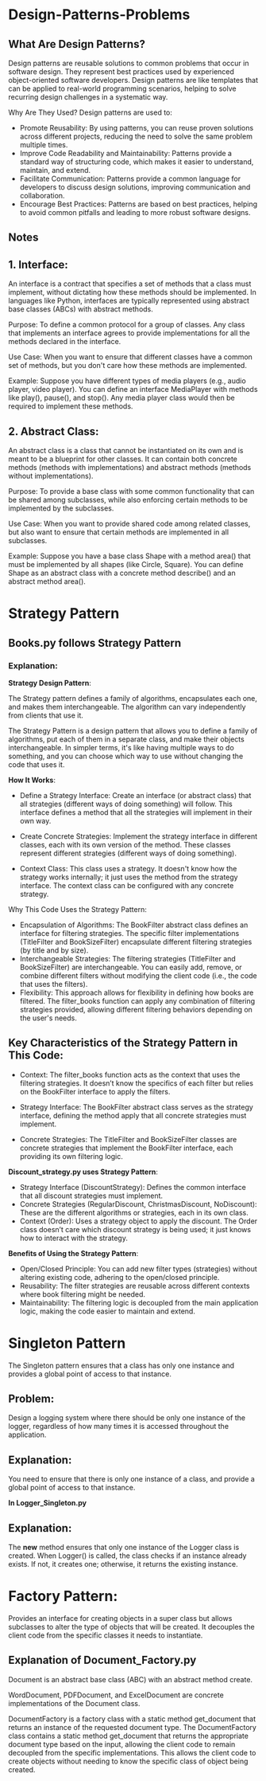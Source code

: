 # Design-Patterns-Problems

## What Are Design Patterns?
Design patterns are reusable solutions to common problems that occur in software design. They represent best practices used by experienced object-oriented software developers. Design patterns are like templates that can be applied to real-world programming scenarios, helping to solve recurring design challenges in a systematic way.

Why Are They Used?
Design patterns are used to:

- Promote Reusability: By using patterns, you can reuse proven solutions across different projects, reducing the need to solve the same problem multiple times.
- Improve Code Readability and Maintainability: Patterns provide a standard way of structuring code, which makes it easier to understand, maintain, and extend.
- Facilitate Communication: Patterns provide a common language for developers to discuss design solutions, improving communication and collaboration.
- Encourage Best Practices: Patterns are based on best practices, helping to avoid common pitfalls and leading to more robust software designs.
  
## Notes
## 1. Interface:

An interface is a contract that specifies a set of methods that a class must implement, without dictating how these methods should be implemented. In languages like Python, interfaces are typically represented using abstract base classes (ABCs) with abstract methods.

Purpose: To define a common protocol for a group of classes. Any class that implements an interface agrees to provide implementations for all the methods declared in the interface.

Use Case: When you want to ensure that different classes have a common set of methods, but you don't care how these methods are implemented.

Example: Suppose you have different types of media players (e.g., audio player, video player). You can define an interface MediaPlayer with methods like play(), pause(), and stop(). Any media player class would then be required to implement these methods.


## 2. Abstract Class:

An abstract class is a class that cannot be instantiated on its own and is meant to be a blueprint for other classes. It can contain both concrete methods (methods with implementations) and abstract methods (methods without implementations).

Purpose: To provide a base class with some common functionality that can be shared among subclasses, while also enforcing certain methods to be implemented by the subclasses.

Use Case: When you want to provide shared code among related classes, but also want to ensure that certain methods are implemented in all subclasses.

Example: Suppose you have a base class Shape with a method area() that must be implemented by all shapes (like Circle, Square). You can define Shape as an abstract class with a concrete method describe() and an abstract method area().

# Strategy Pattern

## Books.py follows Strategy Pattern
### Explanation:
**Strategy Design Pattern**:

The Strategy pattern defines a family of algorithms, encapsulates each one, and makes them interchangeable. The algorithm can vary independently from clients that use it.

The Strategy Pattern is a design pattern that allows you to define a family of algorithms, put each of them in a separate class, and make their objects interchangeable. In simpler terms, it's like having multiple ways to do something, and you can choose which way to use without changing the code that uses it.

**How It Works**:
- Define a Strategy Interface: Create an interface (or abstract class) that all strategies (different ways of doing something) will follow. This interface defines a method that all the strategies will implement in their own way.

- Create Concrete Strategies: Implement the strategy interface in different classes, each with its own version of the method. These classes represent different strategies (different ways of doing something).

- Context Class: This class uses a strategy. It doesn't know how the strategy works internally; it just uses the method from the strategy interface. The context class can be configured with any concrete strategy.

Why This Code Uses the Strategy Pattern:

- Encapsulation of Algorithms: The BookFilter abstract class defines an interface for filtering strategies. The specific filter implementations (TitleFilter and BookSizeFilter) encapsulate different filtering strategies (by title and by size).
- Interchangeable Strategies: The filtering strategies (TitleFilter and BookSizeFilter) are interchangeable. You can easily add, remove, or combine different filters without modifying the client code (i.e., the code that uses the filters).
- Flexibility: This approach allows for flexibility in defining how books are filtered. The filter_books function can apply any combination of filtering strategies provided, allowing different filtering behaviors depending on the user's needs.

## Key Characteristics of the Strategy Pattern in This Code:
- Context: The filter_books function acts as the context that uses the filtering strategies. It doesn’t know the specifics of each filter but relies on the BookFilter interface to apply the filters.

- Strategy Interface: The BookFilter abstract class serves as the strategy interface, defining the method apply that all concrete strategies must implement.

- Concrete Strategies: The TitleFilter and BookSizeFilter classes are concrete strategies that implement the BookFilter interface, each providing its own filtering logic.

**Discount_strategy.py uses Strategy Pattern**:

- Strategy Interface (DiscountStrategy): Defines the common interface that all discount strategies must implement.
- Concrete Strategies (RegularDiscount, ChristmasDiscount, NoDiscount): These are the different algorithms or strategies, each in its own class.
- Context (Order): Uses a strategy object to apply the discount. The Order class doesn’t care which discount strategy is being used; it just knows how to interact with the strategy.

**Benefits of Using the Strategy Pattern**:
- Open/Closed Principle: You can add new filter types (strategies) without altering existing code, adhering to the open/closed principle.
- Reusability: The filter strategies are reusable across different contexts where book filtering might be needed.
- Maintainability: The filtering logic is decoupled from the main application logic, making the code easier to maintain and extend.

# Singleton Pattern
The Singleton pattern ensures that a class has only one instance and provides a global point of access to that instance.

## Problem: 
Design a logging system where there should be only one instance of the logger, regardless of how many times it is accessed throughout the application.

## Explanation: 
You need to ensure that there is only one instance of a class, and provide a global point of access to that instance.

**In Logger_Singleton.py**

## Explanation:

The __new__ method ensures that only one instance of the Logger class is created.
When Logger() is called, the class checks if an instance already exists. If not, it creates one; otherwise, it returns the existing instance.

# Factory Pattern: 

Provides an interface for creating objects in a super class but allows subclasses to alter the type of objects that will be created. It decouples the client code from the specific classes it needs to instantiate.

## Explanation of Document_Factory.py
Document is an abstract base class (ABC) with an abstract method create.

WordDocument, PDFDocument, and ExcelDocument are concrete implementations of the Document class.

DocumentFactory is a factory class with a static method get_document that returns an instance of the requested document type.
The DocumentFactory class contains a static method get_document that returns the appropriate document type based on the input, allowing the client code to remain decoupled from the specific implementations.
This allows the client code to create objects without needing to know the specific class of object being created.